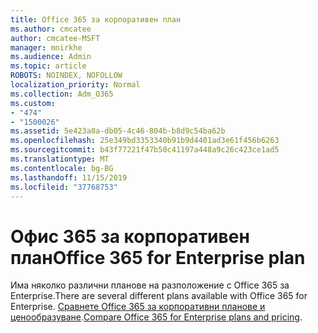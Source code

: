 ```yaml
---
title: Office 365 за корпоративен план
ms.author: cmcatee
author: cmcatee-MSFT
manager: mnirkhe
ms.audience: Admin
ms.topic: article
ROBOTS: NOINDEX, NOFOLLOW
localization_priority: Normal
ms.collection: Adm_O365
ms.custom:
- "474"
- "1500026"
ms.assetid: 5e423a8a-db05-4c46-804b-b8d9c54ba62b
ms.openlocfilehash: 25e349bd3353340b91b9d4401ad3e61f456b6263
ms.sourcegitcommit: b43f77221f47b50c41197a448a9c26c423ce1ad5
ms.translationtype: MT
ms.contentlocale: bg-BG
ms.lasthandoff: 11/15/2019
ms.locfileid: "37768753"
---
```

# <a name="office-365-for-enterprise-plan"></a><span data-ttu-id="5693d-102">Офис 365 за корпоративен план</span><span class="sxs-lookup"><span data-stu-id="5693d-102">Office 365 for Enterprise plan</span></span>

<span data-ttu-id="5693d-103">Има няколко различни планове на разположение с Office 365 за Enterprise.</span><span class="sxs-lookup"><span data-stu-id="5693d-103">There are several different plans available with Office 365 for Enterprise.</span></span> <span data-ttu-id="5693d-104">[Сравнете Office 365 за корпоративни планове и ценообразуване](https://products.office.com/business/compare-more-office-365-for-business-plans).</span><span class="sxs-lookup"><span data-stu-id="5693d-104">[Compare Office 365 for Enterprise plans and pricing](https://products.office.com/business/compare-more-office-365-for-business-plans).</span></span>  